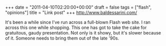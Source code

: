 +++
date = "2011-04-10T02:20:00+00:00"
draft = false
tags = ["flash", "opinions"]
title = "Link post"
+++
http://www.baldessarini.com/

It's been a while since I've run across a full-blown Flash web site. I ran across this one while shopping. This one has got to take the cake for gratuitous, gaudy presentation. Not only is it showy, but it's slower because of it. Someone needs to bring them out of the late '90s.
